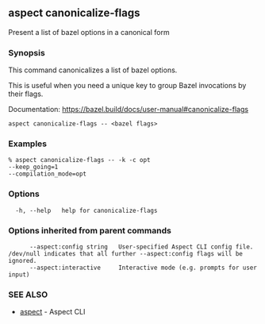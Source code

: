 ## aspect canonicalize-flags

Present a list of bazel options in a canonical form

### Synopsis

This command canonicalizes a list of bazel options.
		
This is useful when you need a unique key to group Bazel invocations by their flags.

Documentation: <https://bazel.build/docs/user-manual#canonicalize-flags>

```
aspect canonicalize-flags -- <bazel flags>
```

### Examples

```
% aspect canonicalize-flags -- -k -c opt
--keep_going=1
--compilation_mode=opt
```

### Options

```
  -h, --help   help for canonicalize-flags
```

### Options inherited from parent commands

```
      --aspect:config string   User-specified Aspect CLI config file. /dev/null indicates that all further --aspect:config flags will be ignored.
      --aspect:interactive     Interactive mode (e.g. prompts for user input)
```

### SEE ALSO

* [aspect](aspect.md)	 - Aspect CLI


